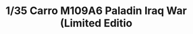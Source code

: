---
layout: product
title: "1/35 Carro M109A6 Paladin Iraq War (Limited Editio"
price: "6500" 
desc: "Maketa"
img_path: "/assets/img/TAM37026.webp"
brand: "Tamiya"
available: false
special_offer: false
new: false
soon: false
cat: "010000"
subcat: "010300"
subsubcat: "0N/A"
sifra: "TAM37026"
popular: false
---